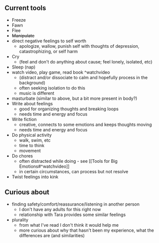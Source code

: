 ## Current tools 
- Freeze
- Fawn
- Flee
- ~~Manipulate~~
- direct negative feelings to self worth 
	- apologize, wallow, punish self with thoughts of depression, catastrophizing, or self harm
- Cry
	- (feel and don't do anything about cause; feel lonely, isolated, etc)
- Sleep (nap)
- watch video, play game, read book ^watchvideo
	- (distract and/or dissociate to calm and hopefully process in the background)
	- often seeking isolation to do this
	- music is different
- masturbate (similar to above, but a bit more present in body?)
- Write about feelings
	- good for organizing thoughts and breaking loops
	- needs time and energy and focus
- Write fiction 
	- creative, connects to some emotions and keeps thoughts moving
	- needs time and energy and focus 
- Do physical activity
	- walk, swim, etc
	- time to think
	- movement
- Do chores
	- often distracted while doing - see [[Tools for Big Emotions#^watchvideo]]
	- in certain circumstances, can process but not resolve
- Twist feelings into kink

## Curious about
- finding safety/comfort/reassurance/listening in another person
	- I don't have any adults for this right now
	- relationship with Tara provides some similar feelings
- plurality
	- from what I've read I don't think it would help me
	- more curious about why that hasn't been my experience, what the differences are (and similarities)